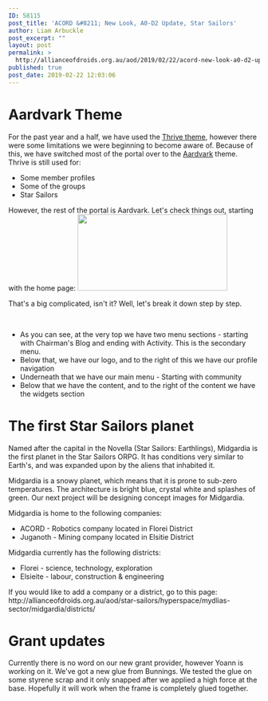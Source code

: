```yaml
---
ID: 58115
post_title: 'ACORD &#8211; New Look, A0-D2 Update, Star Sailors'
author: Liam Arbuckle
post_excerpt: ""
layout: post
permalink: >
  http://allianceofdroids.org.au/aod/2019/02/22/acord-new-look-a0-d2-update-star-sailors/
published: true
post_date: 2019-02-22 12:03:06
---
```

<h1>Aardvark Theme</h1>
For the past year and a half, we have used the <a href="http://dunhakdis.com">Thrive theme</a>, however there were some limitations we were beginning to become aware of. Because of this, we have switched most of the portal over to the <a href="http://ghostpool.com">Aardvark</a> theme. Thrive is still used for:
<ul>
 	<li>Some member profiles</li>
 	<li>Some of the groups</li>
 	<li>Star Sailors</li>
</ul>
However, the rest of the portal is Aardvark. Let's check things out, starting with the home page:

<img class="size-medium wp-image-58118 aligncenter" src="http://allianceofdroids.org.au/wp-content/uploads/2019/02/homepage-unaltered-300x153.png" alt="" width="300" height="153" />

That's a big complicated, isn't it? Well, let's break it down step by step.

&nbsp;
<ul>
 	<li>As you can see, at the very top we have two menu sections - starting with Chairman's Blog and ending with Activity. This is the secondary menu.</li>
 	<li>Below that, we have our logo, and to the right of this we have our profile navigation</li>
 	<li>Underneath that we have our main menu - Starting with community</li>
 	<li>Below that we have the content, and to the right of the content we have the widgets section</li>
</ul>
<h1>The first Star Sailors planet</h1>
<p style="text-align: left;">Named after the capital in the Novella (Star Sailors: Earthlings), Midgardia is the first planet in the Star Sailors ORPG. It has conditions very similar to Earth's, and was expanded upon by the aliens that inhabited it.</p>
Midgardia is a snowy planet, which means that it is prone to sub-zero temperatures. The architecture is bright blue, crystal white and splashes of green. Our next project will be designing concept images for Midgardia.

Midgardia is home to the following companies:
<ul>
 	<li>ACORD - Robotics company located in Florei District</li>
 	<li>Juganoth - Mining company located in Elsitie District</li>
</ul>
Midgardia currently has the following districts:
<ul>
 	<li>Florei - science, technology, exploration</li>
 	<li>Elsieite - labour, construction &amp; engineering</li>
</ul>
If you would like to add a company or a district, go to this page: http://allianceofdroids.org.au/aod/star-sailors/hyperspace/mydlias-sector/midgardia/districts/
<h1>Grant updates</h1>
Currently there is no word on our new grant provider, however Yoann is working on it. We've got a new glue from Bunnings. We tested the glue on some styrene scrap and it only snapped after we applied a high force at the base. Hopefully it will work when the frame is completely glued together.